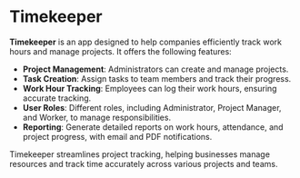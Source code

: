 # Timekeeper

**Timekeeper** is an app designed to help companies efficiently track work hours and manage projects. It offers the following features:

- **Project Management**: Administrators can create and manage projects.
- **Task Creation**: Assign tasks to team members and track their progress.
- **Work Hour Tracking**: Employees can log their work hours, ensuring accurate tracking.
- **User Roles**: Different roles, including Administrator, Project Manager, and Worker, to manage responsibilities.
- **Reporting**: Generate detailed reports on work hours, attendance, and project progress, with email and PDF notifications.

Timekeeper streamlines project tracking, helping businesses manage resources and track time accurately across various projects and teams.
